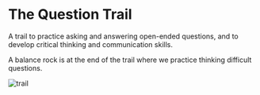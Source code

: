 # The Question Trail

A trail to practice asking and answering open-ended questions, and to develop critical thinking and communication skills.

A balance rock is at the end of the trail where we practice thinking difficult questions.

![trail](https://raw.githubusercontent.com/the-wildwood-valley/the-question-trail/main/trail.png)
